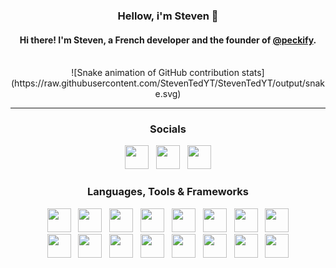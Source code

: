 <div id="by_untanukii" align="center">
  <h3> Hellow, i'm <b>Steven</b> 👋 </h3>
  <h4> Hi there! I'm Steven, a French developer and the founder of <a href="https://github.com/Peckify">@peckify</a>.</h4>
  <br>
  ![Snake animation of GitHub contribution stats](https://raw.githubusercontent.com/StevenTedYT/StevenTedYT/output/snake.svg)

---
<h3>Socials</h3>
<div>
  <a href="https://discord.com/users/327878748466839552"><img src="https://skillicons.dev/icons?i=discord" height="38" width="38"></a>
  &nbsp;
  <a href="https://x.com/StevenTedOff"><img src="https://skillicons.dev/icons?i=twitter" height="38" width="38"></a>
  &nbsp;
  <a href="https://instagram.com/steventedoff/"><img src="https://skillicons.dev/icons?i=instagram" height="38" width="38"></a>
</div>

<h3>Languages, Tools & Frameworks</h3>
<div>
  <a href="https://w3schools.com/html/"><img src="https://skillicons.dev/icons?i=html" height="38" width="38"></a>
  &nbsp;
  <a href="https://w3schools.com/css/"><img src="https://skillicons.dev/icons?i=css" height="38" width="38"></a>
  &nbsp;
  <a href="https://javascript.com/"><img src="https://skillicons.dev/icons?i=javascript" height="38" width="38"></a>
  &nbsp;
  <a href="https://php.net/"><img src="https://skillicons.dev/icons?i=php" height="38" width="38"></a>
  &nbsp;
  <a href="https://mysql.com/"><img src="https://skillicons.dev/icons?i=mysql" height="38" width="38"></a>
  &nbsp;
  <a href="https://getbootstrap.com/"><img src="https://skillicons.dev/icons?i=bootstrap" height="38" width="38"></a>
  &nbsp;
  <a href="https://webflow.com/"><img src="https://skillicons.dev/icons?i=webflow" height="38" width="38"></a>
  &nbsp;
  <a href="https://nodejs.org/fr"><img src="https://skillicons.dev/icons?i=nodejs" height="38" width="38"></a>
  <br>
  <a href="https://code.visualstudio.com"><img src="https://skillicons.dev/icons?i=vscode" height="38" width="38"></a>
  &nbsp;
  <a href="https://notion.so"><img src="https://skillicons.dev/icons?i=notion" height="38" width="38"></a>
  &nbsp;
  <a href="https://git-scm.com/"><img src="https://skillicons.dev/icons?i=git" height="38" width="38"></a>
  &nbsp;
  <a href="https://vitejs.dev/"><img src="https://skillicons.dev/icons?i=vite" height="38" width="38"></a>
  &nbsp;
  <a href="https://figma.com/"><img src="https://skillicons.dev/icons?i=figma" height="38" width="38"></a>
  &nbsp;
  <a href="https://adobe.com/products/photoshop.html"><img src="https://skillicons.dev/icons?i=ps" height="38" width="38"></a>
  &nbsp;
  <a href="https://adobe.com/products/premiere.html"><img src="https://skillicons.dev/icons?i=pr" height="38" width="38"></a>
  &nbsp;
  <a href="https://apple.com/fr/macos/macos-sequoia-preview/"><img src="https://skillicons.dev/icons?i=apple" height="38" width="38"></a>
</div>
</div>
